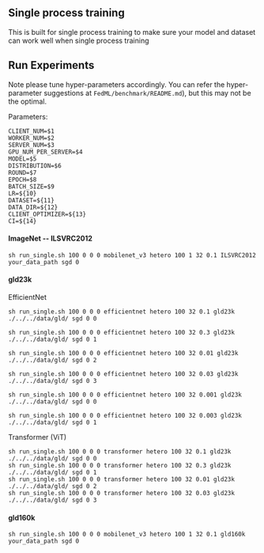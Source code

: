 ## Single process training
This is built for single process training to make sure your model and dataset can work well when single process training


## Run Experiments
Note please tune hyper-parameters accordingly. 
You can refer the hyper-parameter suggestions at `FedML/benchmark/README.md`), but this may not be the optimal.

Parameters:
```
CLIENT_NUM=$1
WORKER_NUM=$2
SERVER_NUM=$3
GPU_NUM_PER_SERVER=$4
MODEL=$5
DISTRIBUTION=$6
ROUND=$7
EPOCH=$8
BATCH_SIZE=$9
LR=${10}
DATASET=${11}
DATA_DIR=${12}
CLIENT_OPTIMIZER=${13}
CI=${14}
```

#### ImageNet -- ILSVRC2012

```
sh run_single.sh 100 0 0 0 mobilenet_v3 hetero 100 1 32 0.1 ILSVRC2012 your_data_path sgd 0
```




#### gld23k

EfficientNet
```
sh run_single.sh 100 0 0 0 efficientnet hetero 100 32 0.1 gld23k ./../../data/gld/ sgd 0 0

sh run_single.sh 100 0 0 0 efficientnet hetero 100 32 0.3 gld23k ./../../data/gld/ sgd 0 1

sh run_single.sh 100 0 0 0 efficientnet hetero 100 32 0.01 gld23k ./../../data/gld/ sgd 0 2

sh run_single.sh 100 0 0 0 efficientnet hetero 100 32 0.03 gld23k ./../../data/gld/ sgd 0 3

sh run_single.sh 100 0 0 0 efficientnet hetero 100 32 0.001 gld23k ./../../data/gld/ sgd 0 0

sh run_single.sh 100 0 0 0 efficientnet hetero 100 32 0.003 gld23k ./../../data/gld/ sgd 0 1
```

Transformer (ViT)
```
sh run_single.sh 100 0 0 0 transformer hetero 100 32 0.1 gld23k ./../../data/gld/ sgd 0 0
sh run_single.sh 100 0 0 0 transformer hetero 100 32 0.3 gld23k ./../../data/gld/ sgd 0 1
sh run_single.sh 100 0 0 0 transformer hetero 100 32 0.01 gld23k ./../../data/gld/ sgd 0 2
sh run_single.sh 100 0 0 0 transformer hetero 100 32 0.03 gld23k ./../../data/gld/ sgd 0 3
```


#### gld160k

```
sh run_single.sh 100 0 0 0 mobilenet_v3 hetero 100 1 32 0.1 gld160k your_data_path sgd 0
```


















